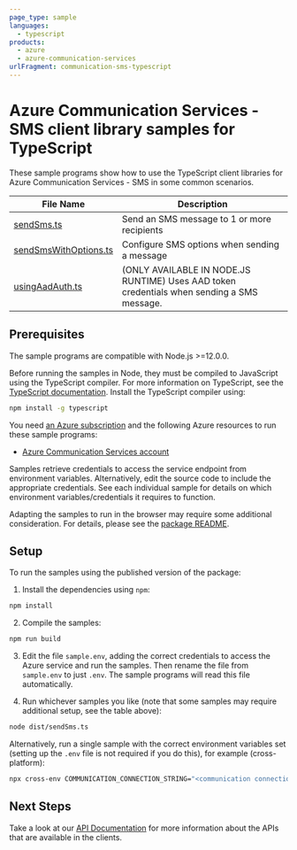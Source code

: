```yaml
---
page_type: sample
languages:
  - typescript
products:
  - azure
  - azure-communication-services
urlFragment: communication-sms-typescript
---
```


# Azure Communication Services - SMS client library samples for TypeScript

These sample programs show how to use the TypeScript client libraries for Azure Communication Services - SMS in some common scenarios.

| **File Name**                               | **Description**                                                                            |
| ------------------------------------------- | ------------------------------------------------------------------------------------------ |
| [sendSms.ts][sendsms]                       | Send an SMS message to 1 or more recipients                                                |
| [sendSmsWithOptions.ts][sendsmswithoptions] | Configure SMS options when sending a message                                               |
| [usingAadAuth.ts][usingaadauth]             | (ONLY AVAILABLE IN NODE.JS RUNTIME) Uses AAD token credentials when sending a SMS message. |

## Prerequisites

The sample programs are compatible with Node.js >=12.0.0.

Before running the samples in Node, they must be compiled to JavaScript using the TypeScript compiler. For more information on TypeScript, see the [TypeScript documentation][typescript]. Install the TypeScript compiler using:

```bash
npm install -g typescript
```

You need [an Azure subscription][freesub] and the following Azure resources to run these sample programs:

- [Azure Communication Services account][createinstance_azurecommunicationservicesaccount]

Samples retrieve credentials to access the service endpoint from environment variables. Alternatively, edit the source code to include the appropriate credentials. See each individual sample for details on which environment variables/credentials it requires to function.

Adapting the samples to run in the browser may require some additional consideration. For details, please see the [package README][package].

## Setup

To run the samples using the published version of the package:

1. Install the dependencies using `npm`:

```bash
npm install
```

2. Compile the samples:

```bash
npm run build
```

3. Edit the file `sample.env`, adding the correct credentials to access the Azure service and run the samples. Then rename the file from `sample.env` to just `.env`. The sample programs will read this file automatically.

4. Run whichever samples you like (note that some samples may require additional setup, see the table above):

```bash
node dist/sendSms.ts
```

Alternatively, run a single sample with the correct environment variables set (setting up the `.env` file is not required if you do this), for example (cross-platform):

```bash
npx cross-env COMMUNICATION_CONNECTION_STRING="<communication connection string>" node dist/sendSms.js
```

## Next Steps

Take a look at our [API Documentation][apiref] for more information about the APIs that are available in the clients.

[sendsms]: https://github.com/Azure/azure-sdk-for-js/blob/master/sdk/communication/communication-sms/samples/v1/typescript/src/sendSms.ts
[sendsmswithoptions]: https://github.com/Azure/azure-sdk-for-js/blob/master/sdk/communication/communication-sms/samples/v1/typescript/src/sendSmsWithOptions.ts
[usingaadauth]: https://github.com/Azure/azure-sdk-for-js/blob/master/sdk/communication/communication-sms/samples/v1/typescript/src/usingAadAuth.ts
[apiref]: https://docs.microsoft.com/javascript/api/@azure/communication-sms
[freesub]: https://azure.microsoft.com/free/
[createinstance_azurecommunicationservicesaccount]: https://docs.microsoft.com/azure/communication-services/quickstarts/create-communication-resource
[package]: https://github.com/Azure/azure-sdk-for-js/tree/master/sdk/communication/communication-sms/README.md
[typescript]: https://www.typescriptlang.org/docs/home.html
